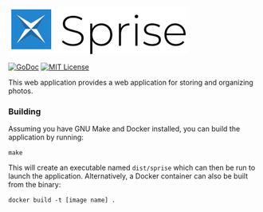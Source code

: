 ![Sprise logo](https://raw.githubusercontent.com/nathan-osman/sprise/master/img/logo.png)

[![GoDoc](https://godoc.org/github.com/nathan-osman/sprise?status.svg)](https://godoc.org/github.com/nathan-osman/sprise)
[![MIT License](http://img.shields.io/badge/license-MIT-9370d8.svg?style=flat)](http://opensource.org/licenses/MIT)

This web application provides a web application for storing and organizing photos.

### Building

Assuming you have GNU Make and Docker installed, you can build the application by running:

    make

This will create an executable named `dist/sprise` which can then be run to launch the application. Alternatively, a Docker container can also be built from the binary:

    docker build -t [image name] .
